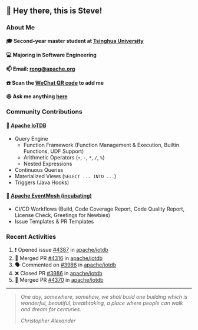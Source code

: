## 👋 Hey there, this is Steve!

### About Me

**🎓 Second-year master student at [Tsinghua University](https://www.tsinghua.edu.cn/)**

**💻 Majoring in Software Engineering**

**📫 Email: rong@apache.org**

**☎️ Scan the [WeChat QR code](https://github.com/SteveYurongSu/SteveYurongSu/issues/1) to add me**

**😆 Ask me anything <a href="https://github.com/SteveYurongSu/SteveYurongSu/issues">here</a>**

### Community Contributions

#### 🚀 [Apache IoTDB](https://github.com/apache/iotdb/pulls?q=is%3Apr+author%3ASteveYurongSu)

- Query Engine
  - Function Framework (Function Management & Execution, Builtin Functions, UDF Support)
  - Arithmetic Operators (`+`, `-`, `*`, `/`, `%`)
  - Nested Expressions
- Continuous Queries
- Materialized Views (`SELECT ... INTO ...`)
- Triggers (Java Hooks)

#### 🚀 [Apache EventMesh (incubating)](https://github.com/apache/incubator-eventmesh/pulls?q=is%3Apr+author%3ASteveYurongSu)

- CI/CD Workflows (Build, Code Coverage Report, Code Quality Report, License Check, Greetings for Newbies)
- Issue Templates & PR Templates 

### Recent Activities
<!--START_SECTION:activity-->

1. ❗️ Opened issue [#4387](https://github.com/apache/iotdb/issues/4387) in [apache/iotdb](https://github.com/apache/iotdb)
2. 🎉 Merged PR [#4316](https://github.com/apache/iotdb/pull/4316) in [apache/iotdb](https://github.com/apache/iotdb)
3. 🗣 Commented on [#3986](https://github.com/apache/iotdb/issues/3986) in [apache/iotdb](https://github.com/apache/iotdb)
4. ❌ Closed PR [#3986](https://github.com/apache/iotdb/pull/3986) in [apache/iotdb](https://github.com/apache/iotdb)
5. 🎉 Merged PR [#4370](https://github.com/apache/iotdb/pull/4370) in [apache/iotdb](https://github.com/apache/iotdb)
<!--END_SECTION:activity-->

---

> *One day, somewhere, somehow, we shall build one building which is wonderful, beautiful, breathtaking, a place where people can walk and dream for centuries.*
>
> *Christopher Alexander*
